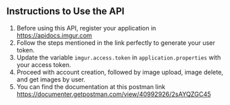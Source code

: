 ## Instructions to Use the API
1. Before using this API, register your application in https://apidocs.imgur.com
2. Follow the steps mentioned in the link perfectly to generate your user token.
3. Update the variable `imgur.access.token` in `application.properties` with your access token.
4. Proceed with account creation, followed by image upload, image delete, and get images by user.
5. You can find the documentation at this postman link https://documenter.getpostman.com/view/40992926/2sAYQZGC45
